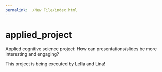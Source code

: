 ```yaml
---
permalink:  /New File/index.html
---
```

# applied_project
Applied cognitive science project: How can presentations/slides be more interesting and engaging?

This project is being executed by Lelia and Lina! 
